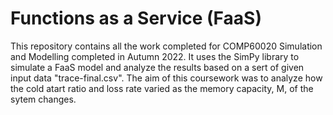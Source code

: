 Functions as a Service (FaaS)
=============================

This repository contains all the work completed for COMP60020 Simulation and Modelling completed in Autumn 2022. It uses the SimPy library to simulate a FaaS model and analyze the results based on a sert of given input data "trace-final.csv". The aim of this coursework was to analyze how the cold atart ratio and loss rate varied as the memory capacity, M, of the sytem changes.